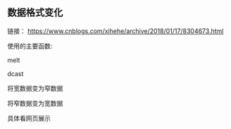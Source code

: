 ## 数据格式变化

链接： https://www.cnblogs.com/xihehe/archive/2018/01/17/8304673.html

使用的主要函数:

melt

dcast

将宽数据变为窄数据

将窄数据变为宽数据

具体看网页展示

